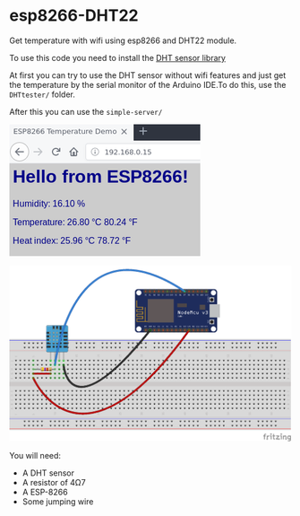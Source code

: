 # esp8266-DHT22
Get temperature with wifi using esp8266 and DHT22 module.

To use this code you need to install the [DHT sensor library](https://github.com/adafruit/DHT-sensor-library)

At first you can try to use the DHT sensor without wifi features and just get the temperature by the serial monitor of the Arduino IDE.To do this, use the `DHTtester/` folder.

After this you can use the `simple-server/`

![Demo](demo.png)

![Sketch](sketch.png)

You will need:
* A DHT sensor
* A resistor of 4Ω7
* A ESP-8266
* Some jumping wire
